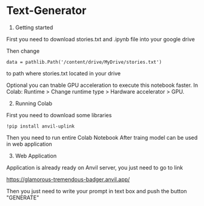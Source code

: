 # Text-Generator

1. Getting started

First you need to download stories.txt and .ipynb file into your google drive

Then change
```
data = pathlib.Path('/content/drive/MyDrive/stories.txt') 
```
to path where stories.txt located in your drive

Optional you can tnable GPU acceleration to execute this notebook faster. 
In Colab: Runtime > Change runtime type > Hardware accelerator > GPU.

2. Running Colab

First you need to download some libraries

```
!pip install anvil-uplink
```

Then you need to run entire Colab Notebook
After traing model can be used in web application

3. Web Application

Application is already ready on Anvil server, you just need to go to link

https://glamorous-tremendous-badger.anvil.app/

Then you just need to write your prompt in text box and push the button "GENERATE"
